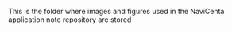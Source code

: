 This is the folder where images and figures used in the NaviCenta application note repository are stored
